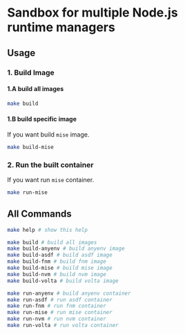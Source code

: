 # Sandbox for multiple Node.js runtime managers

## Usage

### 1. Build Image

#### 1.A build all images

```sh
make build
```

#### 1.B build specific image

If you want build `mise` image.

```sh
make build-mise
```

### 2. Run the built container

If you want run `mise` container.

```sh
make run-mise
```

## All Commands

```sh
make help # show this help

make build # build all images
make build-anyenv # build anyenv image
make build-asdf # build asdf image
make build-fnm # build fnm image
make build-mise # build mise image
make build-nvm # build nvm image
make build-volta # build volta image

make run-anyenv # build anyenv container
make run-asdf # run asdf container
make run-fnm # run fnm container
make run-mise # run mise container
make run-nvm # run nvm container
make run-volta # run volta container
```
